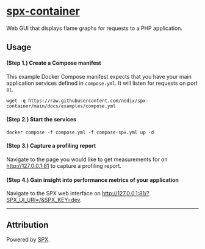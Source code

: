 # [spx-container](https://github.com/nedix/spx-container)

Web GUI that displays flame graphs for requests to a PHP application.

## Usage

#### (Step 1.) Create a Compose manifest

This example Docker Compose manifest expects that you have your main application services defined in `compose.yml`. It will listen for requests on port `81`.

```shell
wget -q https://raw.githubusercontent.com/nedix/spx-container/main/docs/examples/compose.yml
```

#### (Step 2.) Start the services

```shell
docker compose -f compose.yml -f compose-spx.yml up -d
```

#### (Step 3.) Capture a profiling report

Navigate to the page you would like to get measurements for on http://127.0.0.1:81 to capture a profiling report.

#### (Step 4.) Gain insight into performance metrics of your application

Navigate to the SPX web interface on http://127.0.0.1:81/?SPX_UI_URI=/&SPX_KEY=dev.

<hr>

## Attribution

Powered by [SPX].

[SPX]: https://github.com/NoiseByNorthwest/php-spx
